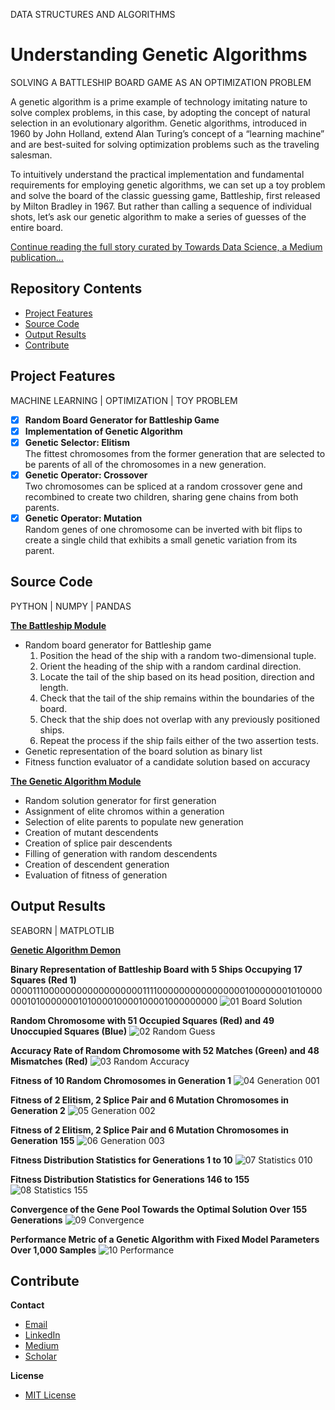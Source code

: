 DATA STRUCTURES AND ALGORITHMS
# Understanding Genetic Algorithms
SOLVING A BATTLESHIP BOARD GAME AS AN OPTIMIZATION PROBLEM

A genetic algorithm is a prime example of technology imitating nature to solve complex problems, in this case, by adopting the concept of natural selection in an evolutionary algorithm. Genetic algorithms, introduced in 1960 by John Holland, extend Alan Turing’s concept of a “learning machine” and are best-suited for solving optimization problems such as the traveling salesman.

To intuitively understand the practical implementation and fundamental requirements for employing genetic algorithms, we can set up a toy problem and solve the board of the classic guessing game, Battleship, first released by Milton Bradley in 1967. But rather than calling a sequence of individual shots, let’s ask our genetic algorithm to make a series of guesses of the entire board.

[Continue reading the full story curated by Towards Data Science, a Medium publication...](https://towardsdatascience.com/understanding-genetic-algorithms-cd556e9089cb?source=friends_link&sk=70e5b098ef167ff2d1132396ab441030)

## Repository Contents

* [Project Features](#project-features)
* [Source Code](#source-code)
* [Output Results](#output-results)
* [Contribute](#contribute)

## Project Features
MACHINE LEARNING | OPTIMIZATION | TOY PROBLEM

- [x] **Random Board Generator for Battleship Game**<br>
- [x] **Implementation of Genetic Algorithm**<br>
- [x] **Genetic Selector: Elitism**<br>
The fittest chromosomes from the former generation that are selected to be parents of all of the chromosomes in a new generation.
- [x] **Genetic Operator: Crossover**<br>
Two chromosomes can be spliced at a random crossover gene and recombined to create two children, sharing gene chains from both parents.
- [x] **Genetic Operator: Mutation**<br>
Random genes of one chromosome can be inverted with bit flips to create a single child that exhibits a small genetic variation from its parent.

## Source Code
PYTHON | NUMPY | PANDAS

**[The Battleship Module](/src/battleship.py)**

* Random board generator for Battleship game
  1. Position the head of the ship with a random two-dimensional tuple.
  2. Orient the heading of the ship with a random cardinal direction.
  3. Locate the tail of the ship based on its head position, direction and length.
  4. Check that the tail of the ship remains within the boundaries of the board.
  5. Check that the ship does not overlap with any previously positioned ships.
  6. Repeat the process if the ship fails either of the two assertion tests.
* Genetic representation of the board solution as binary list
* Fitness function evaluator of a candidate solution based on accuracy

**[The Genetic Algorithm Module](/src/genetic_algorithm.py)**
* Random solution generator for first generation
* Assignment of elite chromos within a generation
* Selection of elite parents to populate new generation
* Creation of mutant descendents
* Creation of splice pair descendents
* Filling of generation with random descendents
* Creation of descendent generation
* Evaluation of fitness of generation

## Output Results
SEABORN | MATPLOTLIB

**[Genetic Algorithm Demon](/src/genetic_algorithm_battleship.ipynb)**

**Binary Representation of Battleship Board with 5 Ships Occupying 17 Squares (Red 1)**
0000111000000000000000000111100000000000000001000000010100000001010000000101000010000100001000000000
![01 Board Solution](/img/01_Battleship_Board_Solution.png)

**Random Chromosome with 51 Occupied Squares (Red) and 49 Unoccupied Squares (Blue)**
![02 Random Guess](/img/02_Battleship_Random_Guess_51.png)

**Accuracy Rate of Random Chromosome with 52 Matches (Green) and 48 Mismatches (Red)**
![03 Random Accuracy](/img/03_Random_Accuracy_53.png)

**Fitness of 10 Random Chromosomes in Generation 1**
![04 Generation 001](/img/04_Generation_001.png)

**Fitness of 2 Elitism, 2 Splice Pair and 6 Mutation Chromosomes in Generation 2**
![05 Generation 002](/img/05_Generation_002.png)

**Fitness of 2 Elitism, 2 Splice Pair and 6 Mutation Chromosomes in Generation 155**
![06 Generation 003](/img/06_Generation_155.png)

**Fitness Distribution Statistics for Generations 1 to 10**
![07 Statistics 010](/img/07_Stats_10.png)

**Fitness Distribution Statistics for Generations 146 to 155**
![08 Statistics 155](/img/08_Stats_155.png)

**Convergence of the Gene Pool Towards the Optimal Solution Over 155 Generations**
![09 Convergence](/img/09_Convergence.png)

**Performance Metric of a Genetic Algorithm with Fixed Model Parameters Over 1,000 Samples**
![10 Performance](/img/10_Performance.png)

## Contribute

**Contact**
* [Email](mailto:adam.c.dick@gmail.com)
* [LinkedIn](https://www.linkedin.com/in/adamcdick/)
* [Medium](https://medium.com/@adam.c.dick)
* [Scholar](https://scholar.google.com/citations?user=eMO88ogAAAAJ&hl=en)

**License**
* [MIT License](https://github.com/acdick/understanding_genetic_algorithms/blob/master/LICENSE)
